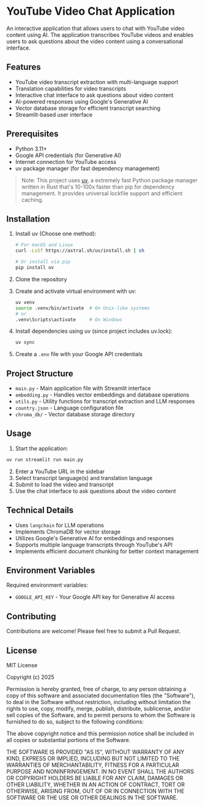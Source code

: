 # YouTube Video Chat Application

An interactive application that allows users to chat with YouTube video content using AI. The application transcribes YouTube videos and enables users to ask questions about the video content using a conversational interface.

## Features

- YouTube video transcript extraction with multi-language support
- Translation capabilities for video transcripts
- Interactive chat interface to ask questions about video content
- AI-powered responses using Google's Generative AI
- Vector database storage for efficient transcript searching
- Streamlit-based user interface

## Prerequisites

- Python 3.11+
- Google API credentials (for Generative AI)
- Internet connection for YouTube access
- uv package manager (for fast dependency management)

> Note: This project uses [uv](https://docs.astral.sh/uv/), a extremely fast Python package manager written in Rust that's 10-100x faster than pip for dependency management. It provides universal lockfile support and efficient caching.

## Installation

1. Install uv (Choose one method):
   ```bash
   # For macOS and Linux
   curl -LsSf https://astral.sh/uv/install.sh | sh

   # Or install via pip
   pip install uv
   ```

2. Clone the repository

3. Create and activate virtual environment with uv:
   ```bash
   uv venv
   source .venv/bin/activate  # On Unix-like systems
   # or
   .venv\Scripts\activate     # On Windows
   ```

4. Install dependencies using uv (since project includes uv.lock):
   ```bash
   uv sync
   ```

5. Create a `.env` file with your Google API credentials

## Project Structure

- `main.py` - Main application file with Streamlit interface
- `embedding.py` - Handles vector embeddings and database operations
- `utils.py` - Utility functions for transcript extraction and LLM responses
- `country.json` - Language configuration file
- `chroma_db/` - Vector database storage directory

## Usage

1. Start the application:
```bash
uv run streamlit run main.py
```

2. Enter a YouTube URL in the sidebar
3. Select transcript language(s) and translation language
4. Submit to load the video and transcript
5. Use the chat interface to ask questions about the video content

## Technical Details

- Uses `langchain` for LLM operations
- Implements ChromaDB for vector storage
- Utilizes Google's Generative AI for embeddings and responses
- Supports multiple language transcripts through YouTube's API
- Implements efficient document chunking for better context management

## Environment Variables

Required environment variables:
- `GOOGLE_API_KEY` - Your Google API key for Generative AI access

## Contributing

Contributions are welcome! Please feel free to submit a Pull Request.

## License

MIT License

Copyright (c) 2025

Permission is hereby granted, free of charge, to any person obtaining a copy
of this software and associated documentation files (the "Software"), to deal
in the Software without restriction, including without limitation the rights
to use, copy, modify, merge, publish, distribute, sublicense, and/or sell
copies of the Software, and to permit persons to whom the Software is
furnished to do so, subject to the following conditions:

The above copyright notice and this permission notice shall be included in all
copies or substantial portions of the Software.

THE SOFTWARE IS PROVIDED "AS IS", WITHOUT WARRANTY OF ANY KIND, EXPRESS OR
IMPLIED, INCLUDING BUT NOT LIMITED TO THE WARRANTIES OF MERCHANTABILITY,
FITNESS FOR A PARTICULAR PURPOSE AND NONINFRINGEMENT. IN NO EVENT SHALL THE
AUTHORS OR COPYRIGHT HOLDERS BE LIABLE FOR ANY CLAIM, DAMAGES OR OTHER
LIABILITY, WHETHER IN AN ACTION OF CONTRACT, TORT OR OTHERWISE, ARISING FROM,
OUT OF OR IN CONNECTION WITH THE SOFTWARE OR THE USE OR OTHER DEALINGS IN THE
SOFTWARE.